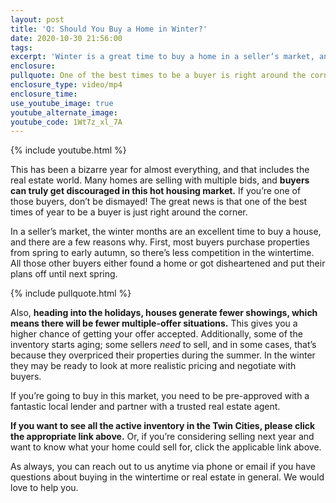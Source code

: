 ```yaml
---
layout: post
title: 'Q: Should You Buy a Home in Winter?'
date: 2020-10-30 21:56:00
tags:
excerpt: 'Winter is a great time to buy a home in a seller’s market, and here’s why.'
enclosure:
pullquote: One of the best times to be a buyer is right around the corner.
enclosure_type: video/mp4
enclosure_time:
use_youtube_image: true
youtube_alternate_image:
youtube_code: 1Wt7z_xl_7A
---
```


{% include youtube.html %}

This has been a bizarre year for almost everything, and that includes the real estate world. Many homes are selling with multiple bids, and **buyers can truly get discouraged in this hot housing market.** If you’re one of those buyers, don’t be dismayed\! The great news is that one of the best times of year to be a buyer is just right around the corner.&nbsp;

In a seller’s market, the winter months are an excellent time to buy a house, and there are a few reasons why. First, most buyers purchase properties from spring to early autumn, so there’s less competition in the wintertime. All those other buyers either found a home or got disheartened and put their plans off until next spring.&nbsp;

{% include pullquote.html %}

Also, **heading into the holidays, houses generate fewer showings, which means there will be fewer multiple-offer situations.** This gives you a higher chance of getting your offer accepted. Additionally, some of the inventory starts aging; some sellers *need* to sell, and in some cases, that’s because they overpriced their properties during the summer. In the winter they may be ready to look at more realistic pricing and negotiate with buyers.

If you’re going to buy in this market, you need to be pre-approved with a fantastic local lender and partner with a trusted real estate agent.

**If you want to see all the active inventory in the Twin Cities, please click the appropriate link above.** Or, if you’re considering selling next year and want to know what your home could sell for, click the applicable link above.

As always, you can reach out to us anytime via phone or email if you have questions about buying in the wintertime or real estate in general. We would love to help you.